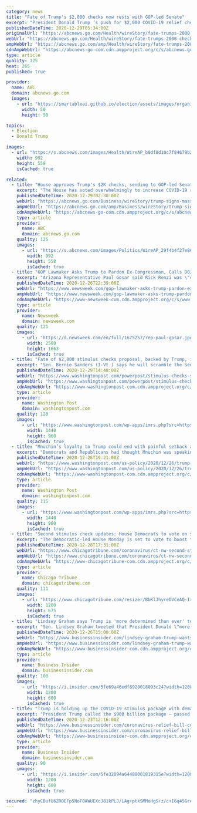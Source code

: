 ```yaml
---
category: news
title: "Fate of Trump's $2,000 checks now rests with GOP-led Senate"
excerpt: "President Donald Trump ’s push for $2,000 COVID-19 relief checks now rests with the Senate after the House voted overwhelmingly to meet the president's demand to increase the $600 stipends, but Republicans have shown little interest in boosting spending."
publishedDateTime: 2020-12-29T05:34:00Z
originalUrl: "https://abcnews.go.com/Health/wireStory/fate-trumps-2000-checks-now-rests-gop-led-74943951"
webUrl: "https://abcnews.go.com/Health/wireStory/fate-trumps-2000-checks-now-rests-gop-led-74943951"
ampWebUrl: "https://abcnews.go.com/amp/Health/wireStory/fate-trumps-2000-checks-now-rests-gop-led-74943951"
cdnAmpWebUrl: "https://abcnews-go-com.cdn.ampproject.org/c/s/abcnews.go.com/amp/Health/wireStory/fate-trumps-2000-checks-now-rests-gop-led-74943951"
type: article
quality: 125
heat: 265
published: true

provider:
  name: ABC
  domain: abcnews.go.com
  images:
    - url: "https://smartableai.github.io/election/assets/images/organizations/abcnews.go.com-50x50.jpg"
      width: 50
      height: 50

topics:
  - Election
  - Donald Trump

images:
  - url: "https://s.abcnews.com/images/Health/WireAP_b0df8d10c7f84679b2d85479bc4b367d_16x9_992.jpg"
    width: 992
    height: 558
    isCached: true

related:
  - title: "House approves Trump's $2K checks, sending to GOP-led Senate"
    excerpt: "The House has voted overwhelmingly to increase COVID-19 relief checks to $2,000, meeting President Donald Trump’s demand for bigger payments"
    publishedDateTime: 2020-12-29T02:30:00Z
    webUrl: "https://abcnews.go.com/Business/wireStory/trump-signs-massive-measure-funding-government-covid-relief-74929699"
    ampWebUrl: "https://abcnews.go.com/amp/Business/wireStory/trump-signs-massive-measure-funding-government-covid-relief-74929699"
    cdnAmpWebUrl: "https://abcnews-go-com.cdn.ampproject.org/c/s/abcnews.go.com/amp/Business/wireStory/trump-signs-massive-measure-funding-government-covid-relief-74929699"
    type: article
    provider:
      name: ABC
      domain: abcnews.go.com
    quality: 125
    images:
      - url: "https://s.abcnews.com/images/Politics/WireAP_29f4b4f27e864d9d8618ef344062ef9a_16x9_992.jpg"
        width: 992
        height: 558
        isCached: true
  - title: "GOP Lawmaker Asks Trump to Pardon Ex-Congressman, Calls DOJ 'Corrupt and Inept'"
    excerpt: "Arizona Representative Paul Gosar said Rick Renzi was \"convicted by corrupt DOJ prosecutors who fabricated evidence.\""
    publishedDateTime: 2020-12-26T22:39:00Z
    webUrl: "https://www.newsweek.com/gop-lawmaker-asks-trump-pardon-ex-congressman-calls-doj-corrupt-inept-1557400"
    ampWebUrl: "https://www.newsweek.com/gop-lawmaker-asks-trump-pardon-ex-congressman-calls-doj-corrupt-inept-1557400?amp=1"
    cdnAmpWebUrl: "https://www-newsweek-com.cdn.ampproject.org/c/s/www.newsweek.com/gop-lawmaker-asks-trump-pardon-ex-congressman-calls-doj-corrupt-inept-1557400?amp=1"
    type: article
    provider:
      name: Newsweek
      domain: newsweek.com
    quality: 121
    images:
      - url: "https://d.newsweek.com/en/full/1675257/rep-paul-gosar.jpg"
        width: 2500
        height: 1663
        isCached: true
  - title: "Fate of $2,000 stimulus checks proposal, backed by Trump, is in McConnell’s hands"
    excerpt: "Sen. Bernie Sanders (I-Vt.) says he will scramble the Senate’s holiday week plans if the Kentucky Republican does not hold a vote on the larger checks."
    publishedDateTime: 2020-12-29T14:48:00Z
    webUrl: "https://www.washingtonpost.com/powerpost/stimulus-checks-senate/2020/12/29/344fa850-49d9-11eb-839a-cf4ba7b7c48c_story.html"
    ampWebUrl: "https://www.washingtonpost.com/powerpost/stimulus-checks-senate/2020/12/29/344fa850-49d9-11eb-839a-cf4ba7b7c48c_story.html?outputType=amp"
    cdnAmpWebUrl: "https://www-washingtonpost-com.cdn.ampproject.org/c/s/www.washingtonpost.com/powerpost/stimulus-checks-senate/2020/12/29/344fa850-49d9-11eb-839a-cf4ba7b7c48c_story.html?outputType=amp"
    type: article
    provider:
      name: Washington Post
      domain: washingtonpost.com
    quality: 120
    images:
      - url: "https://www.washingtonpost.com/wp-apps/imrs.php?src=https://arc-anglerfish-washpost-prod-washpost.s3.amazonaws.com/public/OD27ZASEU4I6XMHEB4MCSI5AEU.jpg&w=1440"
        width: 1440
        height: 960
        isCached: true
  - title: "Mnuchin’s loyalty to Trump could end with painful setback as president shreds stimulus deal"
    excerpt: "Democrats and Republicans had thought Mnuchin was speaking for the president in negotiating the $908 billion pact, but Trump quickly called it a “disgrace.”"
    publishedDateTime: 2020-12-26T19:21:00Z
    webUrl: "https://www.washingtonpost.com/us-policy/2020/12/26/trump-mnuchin-stimulus/"
    ampWebUrl: "https://www.washingtonpost.com/us-policy/2020/12/26/trump-mnuchin-stimulus/?outputType=amp"
    cdnAmpWebUrl: "https://www-washingtonpost-com.cdn.ampproject.org/c/s/www.washingtonpost.com/us-policy/2020/12/26/trump-mnuchin-stimulus/?outputType=amp"
    type: article
    provider:
      name: Washington Post
      domain: washingtonpost.com
    quality: 115
    images:
      - url: "https://www.washingtonpost.com/wp-apps/imrs.php?src=https://arc-anglerfish-washpost-prod-washpost.s3.amazonaws.com/public/GIKNNXUS4QI6VB5DELJSII2WGY.jpg&w=1440"
        width: 1440
        height: 960
        isCached: true
  - title: "Second stimulus check updates: House Democrats to vote on $2,000 relief checks that Trump demanded"
    excerpt: "The Democratic-led House Monday is set to vote to boost the $600 payments to $2,000, sending a new bill to the Senate. There, Republicans have the majority and are likely to defeat the effort."
    publishedDateTime: 2020-12-28T17:31:00Z
    webUrl: "https://www.chicagotribune.com/coronavirus/ct-nw-second-stimulus-check-updates-20201228-7bufls7fzfdrnludxd63lsk6xi-story.html"
    ampWebUrl: "https://www.chicagotribune.com/coronavirus/ct-nw-second-stimulus-check-updates-20201228-7bufls7fzfdrnludxd63lsk6xi-story.html?outputType=amp"
    cdnAmpWebUrl: "https://www-chicagotribune-com.cdn.ampproject.org/c/s/www.chicagotribune.com/coronavirus/ct-nw-second-stimulus-check-updates-20201228-7bufls7fzfdrnludxd63lsk6xi-story.html?outputType=amp"
    type: article
    provider:
      name: Chicago Tribune
      domain: chicagotribune.com
    quality: 111
    images:
      - url: "https://www.chicagotribune.com/resizer/BbKlJhyreDVCeAQ-IrynOg50Xhs=/1200x0/top/cloudfront-us-east-1.images.arcpublishing.com/tronc/KBGH3YHVYRAJNPZQ7NVOHRGOXA"
        width: 1200
        height: 675
        isCached: true
  - title: "Lindsey Graham says Trump is 'more determined than ever' to secure $2,000 checks as COVID-19 relief bill lingers in limbo"
    excerpt: "Sen. Lindsey Graham tweeted that President Donald \"more determined than ever to increase stimulus payments to $2000 per person.\""
    publishedDateTime: 2020-12-26T15:00:00Z
    webUrl: "https://www.businessinsider.com/lindsey-graham-trump-wants-to-increase-covid-19-stimulus-package-2020-12"
    ampWebUrl: "https://www.businessinsider.com/lindsey-graham-trump-wants-to-increase-covid-19-stimulus-package-2020-12?amp"
    cdnAmpWebUrl: "https://www-businessinsider-com.cdn.ampproject.org/c/s/www.businessinsider.com/lindsey-graham-trump-wants-to-increase-covid-19-stimulus-package-2020-12?amp"
    type: article
    provider:
      name: Business Insider
      domain: businessinsider.com
    quality: 100
    images:
      - url: "https://i.insider.com/5fe69a46edf8920018093c24?width=1200&format=jpeg"
        width: 1200
        height: 600
        isCached: true
  - title: "Trump is holding up the COVID-19 stimulus package with demands for $2,000 checks — but there are enough votes in Congress to override a veto"
    excerpt: "President Trump called the $900 billion package — passed by Congress earlier this week after months of negotiations — a \"disgrace\" on Tuesday."
    publishedDateTime: 2020-12-23T12:16:00Z
    webUrl: "https://www.businessinsider.com/coronavirus-relief-bill-congress-could-override-potential-trump-veto-2020-12"
    ampWebUrl: "https://www.businessinsider.com/coronavirus-relief-bill-congress-could-override-potential-trump-veto-2020-12?amp"
    cdnAmpWebUrl: "https://www-businessinsider-com.cdn.ampproject.org/c/s/www.businessinsider.com/coronavirus-relief-bill-congress-could-override-potential-trump-veto-2020-12?amp"
    type: article
    provider:
      name: Business Insider
      domain: businessinsider.com
    quality: 90
    images:
      - url: "https://i.insider.com/5fe32894a64488001819315e?width=1200&format=jpeg"
        width: 1200
        height: 600
        isCached: true

secured: "zhyCBufU6ZROEFp5NoF0AWUEXcJ81kPLJ/LAg+ptkSMMoHgS+z/c+I6q45GreCt/TtQolR+oIeSfYd/+RxdReRaH9sJaU9oLbD1BTYLyufBxLCVXofMzNTtJqIhsAnRVowv3UUSaE16A+joWpW1/G6/m+RO8O+GSoaeKj0sNbZAYvUmTnoff3Qsc/UXT1h2NDJbvw2hprScVHVEgR5Jbj/+v+TiCWBrCVnXSHBUl2x+9h7OUgrjPlnXQ+//lFDJKyAXNp8K3NKWwhskcg1hI+u5XaVZnlS43NhMgoc1nGzrV+XmRQ8xf2xBsQ1qkTQkMWNy6LVeZE08NagTTOmhch3yE0belVfizg5hXswLelmM=;BPN9S4Es1sSPROlJM5mHqw=="
---
```


